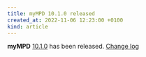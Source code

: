```yaml
---
title: myMPD 10.1.0 released
created_at: 2022-11-06 12:23:00 +0100
kind: article
---
```


**myMPD** [10.1.0](https://github.com/jcorporation/myMPD/releases/tag/v10.1.0) has been released.
[Change log](https://raw.githubusercontent.com/jcorporation/myMPD/v10.1.0/CHANGELOG.md)
